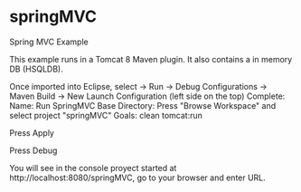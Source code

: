 # springMVC
Spring MVC Example

This example runs in a Tomcat 8 Maven plugin. It also contains a in memory DB (HSQLDB).

Once imported into Eclipse, select -> Run -> Debug Configurations -> Maven Build -> New Launch Configuration (left side on the top)
Complete:
  Name: Run SpringMVC
  Base Directory: Press "Browse Workspace" and select project "springMVC"
  Goals: clean tomcat:run

Press Apply

Press Debug


You will see in the console proyect started at http://localhost:8080/springMVC, go to your browser and enter URL.

  
  
